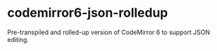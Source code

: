 # codemirror6-json-rolledup
Pre-transpiled and rolled-up version of CodeMirror 6 to support JSON editing.
